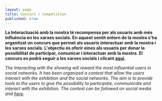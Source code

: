 ```yaml
---
layout: page
title: Concurs / Competition
published: true
---
```


**La Interactuació amb la mostra té recompensa per als usuaris amb més influència en les xarxes socials. En aquest sentit entorn de la mostra s'ha organitzat un concurs que permet als usuaris interactuar amb la mostra i les xarxes socials. L'objectiu és oferir eines als usuaris per donar la possibilitat de participar, comunicar i interactuar amb la mostra. El concurs es podrà seguir a les xarxes socials i clicant [aquí](https://premium.easypromosapp.com/p/26635).**

*The Interacting with the showing will reward the most influential users in social networks. It has been organized a contest that allow the users interact with the exhibition and the social networks. The aim is to provide tools to the users to give the possibility to participate, communicate and interact with the exhibition. The contest can be followed on social media and [here](https://premium.easypromosapp.com/p/26635).*